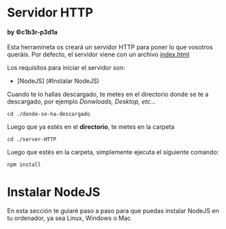 # Servidor HTTP
#### by  &copy;c1b3r-p3d1a

Esta herramineta os creará un servidor HTTP para poner lo que vosotros queráis.
Por defecto, el servidor viene con un archivo <a href="https://github.com/c1b3r-p3d1a/server-HTTP/blob/main/index.html" target=”_blank”>index.html</a>

Los requisitos para iniciar el servidor son:
  - [NodeJS] (#Instalar NodeJS)

Cuando te lo hallas descargado, te metes en el directorio donde se te a descargado, por ejemplo _Donwloads, Desktop, etc..._

```
cd ./donde-se-ha-descargado
```
Luego que ya estés en el **directorio**, te metes en la carpeta

```
cd ./server-HTTP
```

Luego que estés en la carpeta, simplemente ejecuta el siguiente comando:

```
npm install
```

# Instalar NodeJS

En esta sección te guiaré paso a paso para que puedas instalar NodeJS en tu ordenador, ya sea Linux, Windows o Mac
